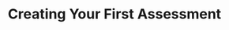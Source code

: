 ---
title: Creating Your First Assessment
redirect_to: "/releases/v4.0.0/authors/first_assessment"
---